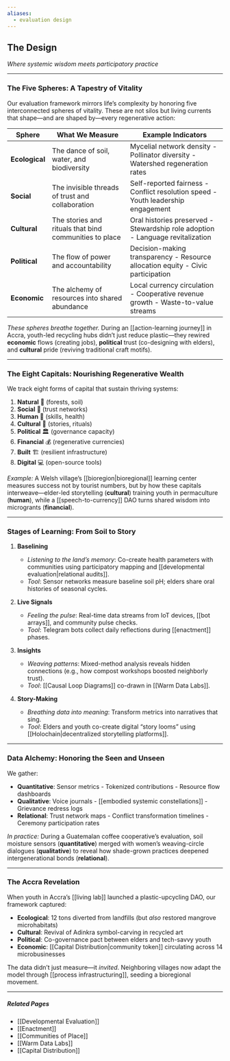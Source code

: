 ```yaml
---
aliases:
  - evaluation design
---
```

## **The Design**  
*Where systemic wisdom meets participatory practice*  

---

### **The Five Spheres: A Tapestry of Vitality**  
Our evaluation framework mirrors life’s complexity by honoring five interconnected spheres of vitality. These are not silos but living currents that shape—and are shaped by—every regenerative action:  

| Sphere         | What We Measure                                                                 | Example Indicators                                                                 |  
|----------------|---------------------------------------------------------------------------------|-----------------------------------------------------------------------------------|  
| **Ecological** | The dance of soil, water, and biodiversity                                      | Mycelial network density -  Pollinator diversity -  Watershed regeneration rates   |  
| **Social**     | The invisible threads of trust and collaboration                                | Self-reported fairness -  Conflict resolution speed -  Youth leadership engagement  |  
| **Cultural**   | The stories and rituals that bind communities to place                         | Oral histories preserved -  Stewardship role adoption -  Language revitalization   |  
| **Political**  | The flow of power and accountability                                           | Decision-making transparency -  Resource allocation equity -  Civic participation  |  
| **Economic**   | The alchemy of resources into shared abundance                                  | Local currency circulation -  Cooperative revenue growth -  Waste-to-value streams  |  

*These spheres breathe together.* During an [[action-learning journey]] in Accra, youth-led recycling hubs didn’t just reduce plastic—they rewired **economic** flows (creating jobs), **political** trust (co-designing with elders), and **cultural** pride (reviving traditional craft motifs).  

---

### **The Eight Capitals: Nourishing Regenerative Wealth**  
We track eight forms of capital that sustain thriving systems:  
1. **Natural** 🌱 (forests, soil)  
2. **Social** 👥 (trust networks)  
3. **Human** 🧠 (skills, health)  
4. **Cultural** 🎨 (stories, rituals)  
5. **Political** 🏛️ (governance capacity)  
6. **Financial** 💰 (regenerative currencies)  
7. **Built** 🏗️ (resilient infrastructure)  
8. **Digital** 💻 (open-source tools)  

*Example:* A Welsh village’s [[bioregion|bioregional]] learning center measures success not by tourist numbers, but by how these capitals interweave—elder-led storytelling (**cultural**) training youth in permaculture (**human**), while a [[speech-to-currency]] DAO turns shared wisdom into microgrants (**financial**).  

---

### **Stages of Learning: From Soil to Story**  
1. **Baselining**  
   - *Listening to the land’s memory*: Co-create health parameters with communities using participatory mapping and [[developmental evaluation|relational audits]].  
   - *Tool*: Sensor networks measure baseline soil pH; elders share oral histories of seasonal cycles.  

2. **Live Signals**  
   - *Feeling the pulse*: Real-time data streams from IoT devices, [[bot arrays]], and community pulse checks.  
   - *Tool*: Telegram bots collect daily reflections during [[enactment]] phases.  

3. **Insights**  
   - *Weaving patterns*: Mixed-method analysis reveals hidden connections (e.g., how compost workshops boosted neighborly trust).  
   - *Tool*: [[Causal Loop Diagrams]] co-drawn in [[Warm Data Labs]].  

4. **Story-Making**  
   - *Breathing data into meaning*: Transform metrics into narratives that sing.  
   - *Tool*: Elders and youth co-create digital “story looms” using [[Holochain|decentralized storytelling platforms]].  

---

### **Data Alchemy: Honoring the Seen and Unseen**  
We gather:  
- **Quantitative**: Sensor metrics -  Tokenized contributions -  Resource flow dashboards  
- **Qualitative**: Voice journals -  [[embodied systemic constellations]] -  Grievance redress logs  
- **Relational**: Trust network maps -  Conflict transformation timelines -  Ceremony participation rates  

*In practice:* During a Guatemalan coffee cooperative’s evaluation, soil moisture sensors (**quantitative**) merged with women’s weaving-circle dialogues (**qualitative**) to reveal how shade-grown practices deepened intergenerational bonds (**relational**).  

---

### **The Accra Revelation**  
When youth in Accra’s [[living lab]] launched a plastic-upcycling DAO, our framework captured:  
- **Ecological**: 12 tons diverted from landfills (but *also* restored mangrove microhabitats)  
- **Cultural**: Revival of Adinkra symbol-carving in recycled art  
- **Political**: Co-governance pact between elders and tech-savvy youth  
- **Economic**: [[Capital Distribution|community token]] circulating across 14 microbusinesses  

The data didn’t just measure—it *invited*. Neighboring villages now adapt the model through [[process infrastructuring]], seeding a bioregional movement.  

---

##### **Related Pages**  
- [[Developmental Evaluation]]  
- [[Enactment]]  
- [[Communities of Place]]  
- [[Warm Data Labs]]  
- [[Capital Distribution]]  

